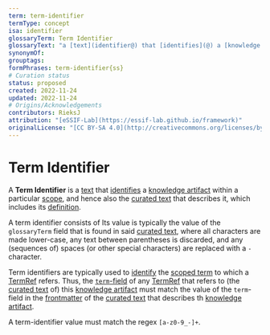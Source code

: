```yaml
---
term: term-identifier
termType: concept
isa: identifier
glossaryTerm: Term Identifier
glossaryText: "a [text](identifier@) that [identifies](@) a [knowledge artifact](@) within a particular [scope](@), and hence also the [curated text](@) that describes it. The part between the parentheses `(` and `)` of [term refs](@) contains a term identifier (if it doesn't have a `#{{trait}}`)."
synonymOf:
grouptags:
formPhrases: term-identifier{ss}
# Curation status
status: proposed
created: 2022-11-24
updated: 2022-11-24
# Origins/Acknowledgements
contributors: RieksJ
attribution: "[eSSIF-Lab](https://essif-lab.github.io/framework)"
originalLicense: "[CC BY-SA 4.0](http://creativecommons.org/licenses/by-sa/4.0/?ref=chooser-v1)"
---
```


# Term Identifier

A **Term Identifier** is a [text](identifier@) that [identifies](@) a [knowledge artifact](@) within a particular [scope](@), and hence also the [curated text](@) that describes it, which includes its [definition](@). 

A term identifier consists of 
Its value is typically the value of the `glossaryTerm` field that is found in said [curated text](@), where all characters are made lower-case, any text between parentheses is discarded, and any (sequences of) spaces (or other special characters) are replaced with a `-`character.

Term identifiers are typically used to [identify](@) the [scoped term](@) to which a [TermRef](@) refers. Thus, the [`term`-field](/docs/spec-syntax/term-ref-syntax#term) of any [TermRef](@) that refers to (the [curated text](@) of) this [knowledge artifact](@) must match the value of the `term`-field in the [frontmatter](@) of the [curated text](@) that describes th [knowledge artifact](@).

A term-identifier value must match the regex `[a-z0-9_-]+`.

